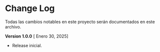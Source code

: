 # Change Log

Todas las cambios notables en este proyecto serán documentados en este archivo.

**Version 1.0.0**  [ Enero 30, 2025]

- Release inicial.
